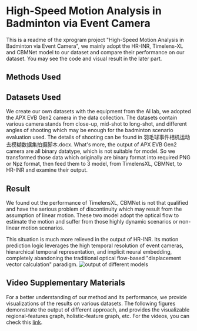 # High-Speed Motion Analysis in Badminton via Event Camera
This is a readme of the xprogram project "High-Speed Motion Analysis in Badminton via Event Camera", we mainly adopt the HR-INR, Timelens-XL and CBMNet model to our dataset and compare their performance on our dataset. You may see the code and visual result in the later part.

## Methods Used


## Datasets Used
We create our own datasets with the equipment from the AI lab, we adopted the APX EVB Gen2 camera in the data collection. The datasets contain various camera stands from close-up, mid-shot to long-shot, and different angles of shooting which may be enough for the badminton scenario evaluation used. The details of shooting can be found in 羽毛球事件相机运动去模糊数据集拍摄脚本.docx. What's more, the output of APX EVB Gen2 camera are all binary datatype, which is not suitable for model. So we transformed those data which originally are binary format into required PNG or Npz format, then feed them to 3 model, from TimelensXL, CBMNet, to HR-INR and examine their output. 

## Result
We found out the performance of TimelensXL, CBMNet is not that qualified and have the serious problem of discontinuity which may result from the assumption of linear motion. These two model adopt the optical flow to estimate the motion and suffer from those highly dynamic scenarios or non-linear motion scenarios. 

This situation is much more relieved in the output of HR-INR. Its motion prediction logic leverages the high temporal resolution of event cameras, hierarchical temporal representation, and implicit neural embedding, completely abandoning the traditional optical flow-based "displacement vector calculation" paradigm.
![output of different models](./assets/1.png)
## Video Supplementary Materials
For a better understanding of our method and its performance, we provide visualizations of the results on various datasets. The following figures demonstrate the output of different approach, and provides the visualizable regional-features graph, holistic-feature graph, etc. For the videos, you can check this [link](https://hkustgz-my.sharepoint.com/:f:/g/personal/hqiang669_connect_hkust-gz_edu_cn/Evc6sNnP3CZJhSBra2MQRvcBWi-LfGeAANHdEVlavnVJUg?e=kld4pS).
